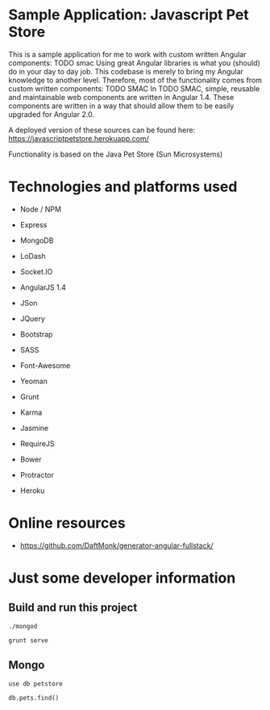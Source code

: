 # Sample Application: Javascript Pet Store

This is a sample application for me to work with custom written Angular components: TODO smac
Using great Angular libraries is what you (should) do in your day to day job. This codebase is merely to bring my Angular knowledge to another level. Therefore, most of the functionality comes from custom written components: TODO SMAC
In TODO SMAC, simple, reusable and maintainable web components are written in Angular 1.4. These components are written in a way that should allow them to be easily upgraded for Angular 2.0.

A deployed version of these sources can be found here: https://javascriptpetstore.herokuapp.com/

Functionality is based on the Java Pet Store (Sun Microsystems)

# Technologies and platforms used

- Node / NPM
- Express
- MongoDB
- LoDash
- Socket.IO

- AngularJS 1.4
- JSon
- JQuery
- Bootstrap
- SASS
- Font-Awesome

- Yeoman
- Grunt
- Karma
- Jasmine
- RequireJS
- Bower
- Protractor
- Heroku

# Online resources 

- https://github.com/DaftMonk/generator-angular-fullstack/

# Just some developer information

## Build and run this project

    ./mongod

    grunt serve
        
## Mongo

    use db petstore
    
    db.pets.find()
